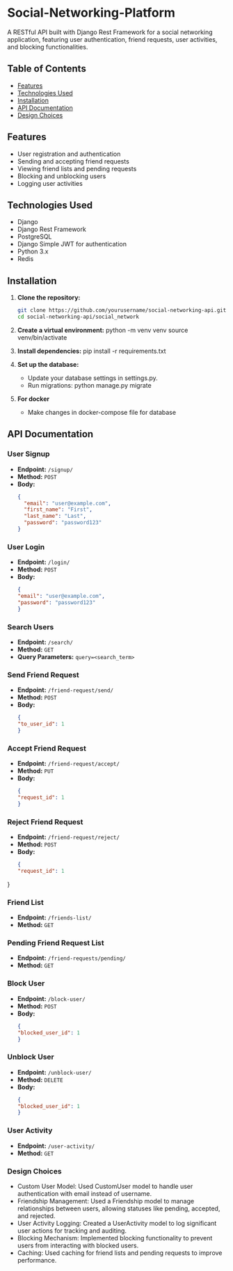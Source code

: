 # Social-Networking-Platform

A RESTful API built with Django Rest Framework for a social networking application, featuring user authentication, friend requests, user activities, and blocking functionalities.

## Table of Contents

- [Features](#features)
- [Technologies Used](#technologies-used)
- [Installation](#installation)
- [API Documentation](#api-documentation)
- [Design Choices](#design-choices)

## Features

- User registration and authentication
- Sending and accepting friend requests
- Viewing friend lists and pending requests
- Blocking and unblocking users
- Logging user activities

## Technologies Used

- Django
- Django Rest Framework
- PostgreSQL
- Django Simple JWT for authentication
- Python 3.x
- Redis

## Installation

1. **Clone the repository:**

   ```bash
   git clone https://github.com/yourusername/social-networking-api.git
   cd social-networking-api/social_network

2. **Create a virtual environment:**
    python -m venv venv
    source venv/bin/activate
 
3. **Install dependencies:**
    pip install -r requirements.txt

4. **Set up the database:**
    - Update your database settings in settings.py.
    - Run migrations:
        python manage.py migrate
      
5. **For docker**
    - Make changes in docker-compose file for database

## API Documentation

### User Signup
- **Endpoint:** `/signup/`
- **Method:** `POST`
- **Body:**
  ```json
  {
    "email": "user@example.com",
    "first_name": "First",
    "last_name": "Last",
    "password": "password123"
  }

### User Login
- **Endpoint:** `/login/`
- **Method:** `POST`
- **Body:**
  ```json
  {
  "email": "user@example.com",
  "password": "password123"
  }

### Search Users
- **Endpoint:** `/search/`
- **Method:** `GET`
- **Query Parameters:** `query=<search_term>`

### Send Friend Request
- **Endpoint:** `/friend-request/send/`
- **Method:** `POST`
- **Body:**
  ```json
  {
  "to_user_id": 1
  }

### Accept Friend Request
- **Endpoint:** `/friend-request/accept/`
- **Method:** `PUT`
- **Body:**
  ```json
  {
  "request_id": 1
  }

### Reject Friend Request
- **Endpoint:** `/friend-request/reject/`
- **Method:** `POST`
- **Body:**
  ```json
  {
  "request_id": 1
}

### Friend List
- **Endpoint:** `/friends-list/`
- **Method:** `GET`

### Pending Friend Request List
- **Endpoint:** `/friend-requests/pending/`
- **Method:** `GET`

### Block User
- **Endpoint:** `/block-user/`
- **Method:** `POST`
- **Body:**
  ```json
  {
  "blocked_user_id": 1
  }

### Unblock User
- **Endpoint:** `/unblock-user/`
- **Method:** `DELETE`
- **Body:**
  ```json
  {
  "blocked_user_id": 1
  }

### User Activity
- **Endpoint:** `/user-activity/`
- **Method:** `GET`

### Design Choices
- Custom User Model: Used CustomUser model to handle user authentication with email instead of username.
- Friendship Management: Used a Friendship model to manage relationships between users, allowing statuses like pending, accepted, and rejected.
- User Activity Logging: Created a UserActivity model to log significant user actions for tracking and auditing.
- Blocking Mechanism: Implemented blocking functionality to prevent users from interacting with blocked users.
- Caching: Used caching for friend lists and pending requests to improve performance.

